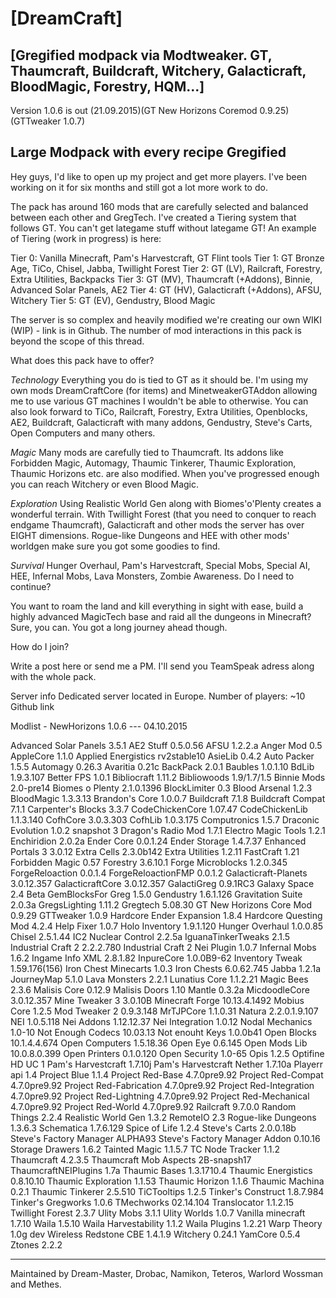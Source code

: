 
[DreamCraft]
=

[Gregified modpack via Modtweaker. GT, Thaumcraft, Buildcraft, Witchery, Galacticraft, BloodMagic, Forestry, HQM...]
-


Version 1.0.6 is out (21.09.2015)(GT New Horizons Coremod 0.9.25) (GTTweaker 1.0.7)


Large Modpack with every recipe Gregified
-

Hey guys, I'd like to open up my project and get more players.
I've been working on it for six months and still got a lot more work to do.

The pack has around 160 mods that are carefully selected and balanced between each other and GregTech. I've created a Tiering system that follows GT. You can't get lategame stuff without lategame GT!
An example of Tiering (work in progress) is here:

Tier 0: Vanilla Minecraft, Pam's Harvestcraft, GT Flint tools
Tier 1: GT Bronze Age, TiCo, Chisel, Jabba, Twillight Forest
Tier 2: GT (LV), Railcraft, Forestry, Extra Utilities, Backpacks
Tier 3: GT (MV), Thaumcraft (+Addons), Binnie, Advanced Solar Panels, AE2
Tier 4: GT (HV), Galacticraft (+Addons), AFSU, Witchery
Tier 5: GT (EV), Gendustry, Blood Magic

The server is so complex and heavily modified we're creating our own WIKI (WIP) - link is in Github.
The number of mod interactions in this pack is beyond the scope of this thread.


What does this pack have to offer?

*Technology*
Everything you do is tied to GT as it should be. I'm using my own mods DreamCraftCore (for items) and MinetweakerGTAddon allowing me to use various GT machines I wouldn't be able to otherwise.
You can also look forward to TiCo, Railcraft, Forestry, Extra Utilities, Openblocks, AE2, Buildcraft, Galacticraft with many addons, Gendustry, Steve's Carts, Open Computers and many others.

*Magic*
Many mods are carefully tied to Thaumcraft. Its addons like Forbidden Magic, Automagy, Thaumic Tinkerer, Thaumic Exploration, Thaumic Horizons etc. are also modified.
When you've progressed enough you can reach Witchery or even Blood Magic.

*Exploration*
Using Realistic World Gen along with Biomes'o'Plenty creates a wonderful terrain. With Twillight Forest (that you need to conquer to reach endgame Thaumcraft), Galacticraft and other mods the server has over EIGHT dimensions.
Rogue-like Dungeons and HEE with other mods' worldgen make sure you got some goodies to find.

*Survival*
Hunger Overhaul, Pam's Harvestcraft, Special Mobs, Special AI, HEE, Infernal Mobs, Lava Monsters, Zombie Awareness. Do I need to continue?

You want to roam the land and kill everything in sight with ease, build a highly advanced MagicTech base and raid all the dungeons in Minecraft? Sure, you can. You got a long journey ahead though.


How do I join?


Write a post here or send me a PM.
I'll send you TeamSpeak adress along with the whole pack.


Server info
Dedicated server located in Europe.
Number of players: ~10
Github link


Modlist - NewHorizons 1.0.6 --- 04.10.2015

Advanced Solar Panels	3.5.1
AE2 Stuff	0.5.0.56
AFSU	1.2.2.a
Anger Mod	0.5
AppleCore	1.1.0
Applied Energistics	rv2stable10
AsieLib	0.4.2
Auto Packer	1.5.5
Automagy	0.26.3
Avaritia	0.21c
BackPack	2.0.1
Baubles	1.0.1.10
BdLib	1.9.3.107
Better FPS	1.0.1
Bibliocraft	1.11.2
Bibliowoods	1.9/1.7/1.5
Binnie Mods	2.0-pre14
Biomes o Plenty	2.1.0.1396
BlockLimiter	0.3
Blood Arsenal	1.2.3
BloodMagic	1.3.3.13
Brandon's Core	1.0.0.7
Buildcraft	7.1.8
Buildcraft Compat	7.1.1
Carpenter's Blocks	3.3.7
CodeChickenCore	1.07.47
CodeChickenLib	1.1.3.140
CofhCore	3.0.3.303
CofhLib	1.0.3.175
Computronics	1.5.7
Draconic Evolution	1.0.2 snapshot 3
Dragon's Radio Mod	1.7.1
Electro Magic Tools	1.2.1
Enchiridion 	2.0.2a
Ender Core	0.0.1.24
Ender Storage	1.4.7.37
Enhanced Portals 3	3.0.12
Extra Cells	2.3.0b142
Extra Utilities	1.2.11
FastCraft	1.21
Forbidden Magic	0.57
Forestry	3.6.10.1
Forge Microblocks	1.2.0.345
ForgeReloaction	0.0.1.4
ForgeReloactionFMP	0.0.1.2
Galacticraft-Planets	3.0.12.357
GalacticraftCore	3.0.12.357
GalactiGreg	0.9.1RC3
Galaxy Space	2.4 Beta
GemBlocksFor Greg	1.5.0
Gendustry	1.6.1.126
Gravitation Suite	2.0.3a
GregsLighting	1.11.2
Gregtech	5.08.30
GT New Horizons Core Mod	0.9.29
GTTweaker	1.0.9
Hardcore Ender Expansion	1.8.4
Hardcore Questing Mod	4.2.4
Help Fixer	1.0.7
Holo Inventory	1.9.1.120
Hunger Overhaul	1.0.0.85
Chisel	2.5.1.44
IC2 Nuclear Control	2.2.5a
IguanaTinkerTweaks	2.1.5
Industrial Craft 2	2.2.2.780
Industrial Craft 2 Nei Plugin	1.0.7
Infernal Mobs	1.6.2
Ingame Info XML	2.8.1.82
InpureCore	1.0.0B9-62
Inventory Tweak	1.59.176(156)
Iron Chest Minecarts	1.0.3
Iron Chests	6.0.62.745
Jabba	1.2.1a
JourneyMap	5.1.0
Lava Monsters	2.2.1
Lunatius Core	1.1.2.21
Magic Bees	2.3.6
Malisis Core	0.12.9
Malisis Doors	1.10
Mantle	0.3.2a
MicdoodleCore	3.0.12.357
Mine Tweaker 3	3.0.10B
Minecraft Forge	10.13.4.1492
Mobius Core	1.2.5
Mod Tweaker 2	0.9.3.148
MrTJPCore	1.1.0.31
Natura	2.2.0.1.9.107
NEI	1.0.5.118
Nei Addons	1.12.12.37
Nei Integration	1.0.12
Nodal Mechanics	1.0-10
Not Enough Codecs	10.03.13
Not enouht Keys	1.0.0b41
Open Blocks	10.1.4.4.674
Open Computers	1.5.18.36
Open Eye	0.6.145
Open Mods Lib	10.0.8.0.399
Open Printers	0.1.0.120
Open Security	1.0-65
Opis	1.2.5
Optifine	HD UC 1
Pam's Harvestcraft	1.7.10j
Pam's Harvestcraft Nether	1.7.10a
Playerr api	1.4
Project Blue	1.1.4
Project Red-Base	4.7.0pre9.92
Project Red-Compat	4.7.0pre9.92
Project Red-Fabrication	4.7.0pre9.92
Project Red-Integration	4.7.0pre9.92
Project Red-Lightning	4.7.0pre9.92
Project Red-Mechanical	4.7.0pre9.92
Project Red-World	4.7.0pre9.92
Railcraft	9.7.0.0
Random Things	2.2.4
Realistic World Gen	1.3.2
RemoteIO	2.3
Rogue-like Dungeons	1.3.6.3
Schematica	1.7.6.129
Spice of Life	1.2.4
Steve's Carts	2.0.0.18b
Steve's Factory Manager	ALPHA93
Steve's Factory Manager Addon	0.10.16
Storage Drawers	1.6.2
Tainted Magic	1.1.5.7
TC Node Tracker	1.1.2
Thaumcraft	4.2.3.5
Thaumcraft Mob Aspects	2B-snapsh17
ThaumcraftNEIPlugins	1.7a
Thaumic Bases	1.3.1710.4
Thaumic Energistics	0.8.10.10
Thaumic Exploration	1.1.53
Thaumic Horizon	1.1.6
Thaumic Machina	0.2.1
Thaumic Tinkerer	2.5.510
TiCTooltips	1.2.5
Tinker's Construct	1.8.7.984
Tinker's Gregworks	1.0.6
TMechworks	02.14.104
Translocator	1.1.2.15
Twillight Forest	2.3.7
Ulity Mobs	3.1.1
Ulity Worlds	1.0.7
Vanilla minecraft	1.7.10
Waila	1.5.10
Waila Harvestability	1.1.2
Waila Plugins	1.2.21
Warp Theory	1.0g dev
Wireless Redstone CBE	1.4.1.9
Witchery	0.24.1
YamCore	0.5.4
Ztones	2.2.2


---

Maintained by Dream-Master, Drobac, Namikon, Teteros, Warlord Wossman and Methes.
